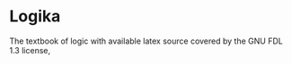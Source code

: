 Logika
======

The textbook of logic with available latex source covered by the GNU FDL 1.3 license,
